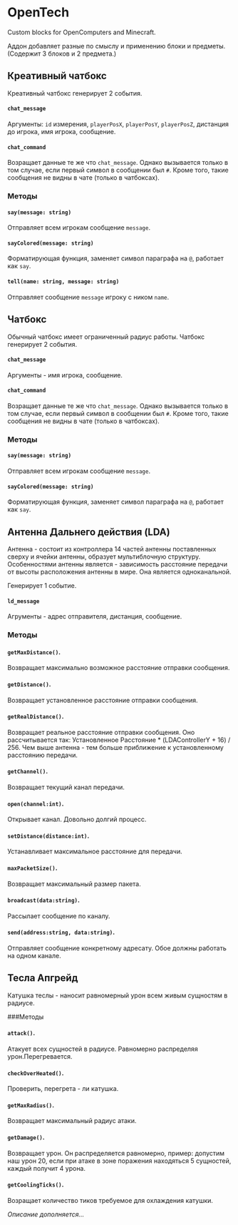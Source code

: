 # OpenTech
Custom blocks for OpenComputers and Minecraft.

Аддон добавляет разные по смыслу и применению блоки и предметы.
(Содержит 3 блоков и 2 предмета.)


## Креативный чатбокс
Креативный чатбокс генерирует 2 события.
#### `chat_message`
Аргументы: `id` измерения, `playerPosX`, `playerPosY`, `playerPosZ`, дистанция до игрока, имя игрока, сообщение.
#### `chat_command`
Возращает данные те же что `chat_message`.
Однако вызывается только в том случае, если первый символ в сообщении был `#`.
Кроме того, такие сообщения не видны в чате (только в чатбоксах).

### Методы
#### `say(message: string)`
Отправляет всем игрокам сообщение `message`.

#### `sayColored(message: string)`
Форматирующая функция, заменяет символ параграфа на `@`, работает как `say`.

#### `tell(name: string, message: string)`
Отправляет сообщение `message` игроку с ником `name`.


## Чатбокс
Обычный чатбокс имеет ограниченный радиус работы.
Чатбокс генерирует 2 события.
#### `chat_message`
Аргументы - имя игрока, сообщение.

#### `chat_command`
Возращает данные те же что `chat_message`.
Однако вызывается только в том случае, если первый символ в сообщении был `#`.
Кроме того, такие сообщения не видны в чате (только в чатбоксах).

### Методы
#### `say(message: string)`
Отправляет всем игрокам сообщение `message`.

#### `sayColored(message: string)`
Форматирующая функция, заменяет символ параграфа на `@`, работает как `say`.

## Антенна Дальнего действия (LDA)
Антенна - состоит из контроллера 14 частей антенны поставленных сверху и ячейки антенны, образует мультиблочную структуру.
Особенностями антенны является - зависимость расстояние передачи от высоты расположения антенны в мире.
Она является одноканальной.

Генерирует 1 событие.
#### `ld_message`
Агрументы - адрес отправителя, дистанция, сообщение.

### Методы

#### `getMaxDistance()`.
Возвращает максимально возможное расстояние отправки сообщения.

#### `getDistance()`.
Возвращает установленное расстояние отправки сообщения.

#### `getRealDistance()`.
Возвращает реальное расстояние отправки сообщения. Оно рассчитывается так: Установленное Расстояние * (LDAControllerY + 16) / 256.
Чем выше антенна - тем больше приближение к установленному расстоянию передачи.

#### `getChannel()`.
Возвращает текущий канал передачи.

#### `open(channel:int)`.
Открывает канал. Довольно долгий процесс.

#### `setDistance(distance:int)`.
Устанавливает максимальное расстояние для передачи.

#### `maxPacketSize()`.
Возвращает максимальный размер пакета.

#### `broadcast(data:string)`.
Рассылает сообщение по каналу.

#### `send(address:string, data:string)`.
Отправляет сообщение конкретному адресату. Обое должны работать на одном канале.

## Тесла Апгрейд
Катушка теслы - наносит равномерный урон всем живым сущностям в радиусе.

###Методы

#### `attack()`.
Атакует всех сущностей в радиусе. Равномерно распределяя урон.Перегревается.

#### `checkOverHeated()`.
Проверить, перегрета - ли катушка.

#### `getMaxRadius()`.
Возвращает максимальный радиус атаки.

#### `getDamage()`.
Возвращает урон. Он распределяется равномерно, пример: допустим наш урон 20, если при атаке в зоне поражения находяться 5 сущностей, каждый получит 4 урона.

#### `getCoolingTicks()`.
Возращает количество тиков требуемое для охлаждения катушки.


*Описание дополняется...*
